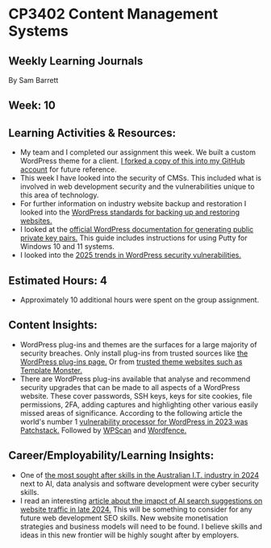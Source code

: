 # CP3402 Content Management Systems
## Weekly Learning Journals

By Sam Barrett  

## Week: 10  

## Learning Activities & Resources:  
- My team and I completed our assignment this week. We built a custom WordPress theme for a client. [I forked a copy of this into my GitHub account](https://github.com/SamBarrett1/project-2025-tr1-jcua-team6) for future reference.
- This week I have looked into the security of CMSs. This included what is involved in web development security and the vulnerabilities unique to this area of technology.
- For further information on industry website backup and restoration I looked into the [WordPress standards for backing up and restoring websites.](https://developer.wordpress.org/advanced-administration/security/backup/)
- I looked at the [official WordPress documentation for generating public private key pairs.](https://developer.wordpress.com/docs/developer-tools/ssh/) This guide includes instructions for using Putty for Windows 10 and 11 systems.
- I looked into the [2025 trends in WordPress security vulnerabilities.](https://www.elegantthemes.com/blog/wordpress/wordpress-security-threats)


## Estimated Hours: 4  
- Approximately 10 additional hours were spent on the group assignment.  

## Content Insights:  
- WordPress plug-ins and themes are the surfaces for a large majority of security breaches. Only install plug-ins from trusted sources like [the WordPress plug-ins page.](https://wordpress.org/plugins/) Or from [trusted theme websites such as Template Monster.](https://www.templatemonster.com/wordpress-themes.php)
- There are WordPress plug-ins available that analyse and recommend security upgrades that can be made to all aspects of a WordPress website. These cover passwords, SSH keys, keys for site cookies, file permissions, 2FA, adding captures and highlighting other various easily missed areas of significance. According to the following article the world's number 1 [vulnerability processor for WordPress in 2023 was Patchstack.](https://patchstack.com/whitepaper/state-of-wordpress-security-in-2024/) Followed by [WPScan](https://wpscan.com/) and [Wordfence.](https://www.wordfence.com/)

## Career/Employability/Learning Insights:
- One of [the most sought after skills in the Australian I.T. industry in 2024](https://www.arnnet.com.au/article/1307175/ai-cyber-security-skills-top-priority-among-aussie-it-employers-in-2024.html) next to AI, data analysis and software development were cyber security skills.
- I read an interesting [article about the imapct of AI search suggestions on website traffic in late 2024.](https://www.zerohedge.com/technology/betrayed-thats-word-small-business-owners-reel-google-ai-destroys-google-search) This will be something to consider for any future web development SEO skills. New website monetisation strategies and business models will need to be found. I believe skills and ideas in this new frontier will be highly sought after by employers.